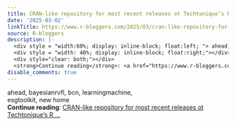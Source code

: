 ```yaml
---
title: CRAN-like repository for most recent releases ot Techtonique’s R packages
date: '2025-03-02'
linkTitle: https://www.r-bloggers.com/2025/03/cran-like-repository-for-most-recent-releases-ot-techtoniques-r-packages/
source: R-bloggers
description: |-
  <div style = "width:60%; display: inline-block; float:left; "> ahead, bayesianrvfl, bcn, learningmachine, esgtoolkit, new home</div>
  <div style = "width: 40%; display: inline-block; float:right;"></div>
  <div style="clear: both;"></div>
  <strong>Continue reading</strong>: <a href="https://www.r-bloggers.com/2025/03/cran-like-repository-for-most-recent-releases-ot-techtoniques-r-packages/">CRAN-like repository for most recent releases ot Techtonique’s R ...
disable_comments: true
---
```

<div style = "width:60%; display: inline-block; float:left; "> ahead, bayesianrvfl, bcn, learningmachine, esgtoolkit, new home</div>
<div style = "width: 40%; display: inline-block; float:right;"></div>
<div style="clear: both;"></div>
<strong>Continue reading</strong>: <a href="https://www.r-bloggers.com/2025/03/cran-like-repository-for-most-recent-releases-ot-techtoniques-r-packages/">CRAN-like repository for most recent releases ot Techtonique’s R ...